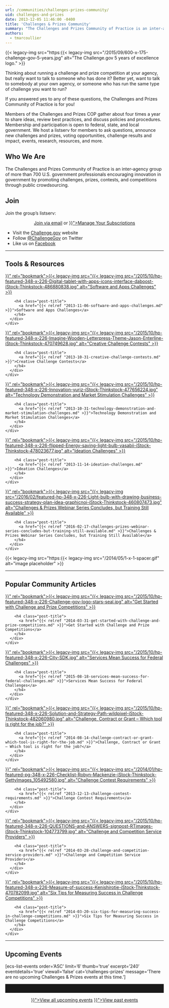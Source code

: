 ```yaml
---
url: /communities/challenges-prizes-community/
uid: challenges-and-prizes
date: 2013-12-05 11:46:00 -0400
title: 'Challenges & Prizes Community'
summary: "The Challenges and Prizes Community of Practice is an inter-agency group of more than 700 U.S. government professionals encouraging innovation in government by promoting challenges, prizes, contests, and competitions through public crowdsourcing."
authors:
  - tmarcoullier
---
```


{{< legacy-img src="https:{{< legacy-img src="/2015/09/600-x-175-challenge-gov-5-years.jpg" alt="The Challenge.gov 5 years of excellence logo." >}}

Thinking about running a challenge and prize competition at your agency, but really want to talk to someone who has done it? Better yet, want to talk to somebody at your own agency, or someone who has run the same type of challenge you want to run?

If you answered yes to any of these questions, the Challenges and Prizes Community of Practice is for you!

Members of the Challenges and Prizes COP gather about four times a year to share ideas, review best practices, and discuss policies and procedures. Membership and participation is open to federal, state, and local government. We host a listserv for members to ask questions, announce new challenges and prizes, voting opportunities, challenge results and impact, events, research, resources, and more.

## Who We Are

The Challenges and Prizes Community of Practice is an inter-agency group of more than 700 U.S. government professionals encouraging innovation in government by promoting challenges, prizes, contests, and competitions through public crowdsourcing.

## Join

Join the group&#8217;s listserv:

<div style="text-align: center">
  <a class="button" href="mailto:team@challenge.gov">Join via email</a> or <a class="button" href="{{< relref "manage-your-listserv-subscription.md" >}}">Manage Your Subscriptions</a>
</div>

  * Visit the [Challenge.gov](http://www.challenge.gov/) website
  * Follow [@ChallengeGov](http://twitter.com/challengegov) on Twitter
  * Like us on [Facebook](http://www.facebook.com/ChallengeGov)

<hr style="color: white;border-style: none" />

## Tools & Resources

<div class="one-third first">
  <div id="featured-page-20" class="widget widget-2 featuredpage">
    <div class="widget-wrap">
      <div class="post clearfix">
        <div class="featpage-image">
          <a title="Permanent Link to Software and Apps Challenges" href="{{< relref "2013-11-06-software-and-apps-challenges.md" >}}" rel="bookmark">{{< legacy-img src="{{< legacy-img src="/2015/10/hp-featured-348-x-226-Digital-tablet-with-apps-icons-interface-daboost-iStock-Thinkstock-486880838.jpg" alt="Software and Apps Challenges" >}}</a>
        </div>

        <h4 class="post-title">
          <a href="{{< relref "2013-11-06-software-and-apps-challenges.md" >}}">Software and Apps Challenges</a>
        </h4>
      </div>
    </div>
  </div>
</div>

<div class="one-third">
  <div id="featured-page-18" class="widget widget-4 featuredpage">
    <div class="widget-wrap">
      <div class="post clearfix">
        <div class="featpage-image">
          <a title="Permanent Link to Creative Challenge Contests" href="{{< relref "2013-10-31-creative-challenge-contests.md" >}}" rel="bookmark">{{< legacy-img src="{{< legacy-img src="/2015/10/hp-featured-348-x-226-Imagine-Wooden-Letterpress-Theme-Jason-Enterline-iStock-Thinkstock-470749628.jpg" alt="Creative Challenge Contests" >}}</a>
        </div>

        <h4 class="post-title">
          <a href="{{< relref "2013-10-31-creative-challenge-contests.md" >}}">Creative Challenge Contests</a>
        </h4>
      </div>
    </div>
  </div>
</div>

<div class="one-third">
  <div id="featured-page-20" class="widget widget-2 featuredpage">
    <div class="widget-wrap">
      <div class="post clearfix">
        <div class="featpage-image">
          <a title="Permanent Link to Technology Demonstration and Market Stimulation Challenges" href="{{< relref "2013-10-31-technology-demonstration-and-market-stimulation-challenges.md" >}}" rel="bookmark">{{< legacy-img src="{{< legacy-img src="/2015/10/hp-featured-348-x-226-Innovation-yuriz-iStock-Thinkstock-477656224.jpg" alt="Technology Demonstration and Market Stimulation Challenges" >}}</a>
        </div>

        <h4 class="post-title">
          <a href="{{< relref "2013-10-31-technology-demonstration-and-market-stimulation-challenges.md" >}}">Technology Demonstration and Market Stimulation Challenges</a>
        </h4>
      </div>
    </div>
  </div>
</div>

<div class="one-third first">
  <div id="featured-page-20" class="widget widget-2 featuredpage">
    <div class="widget-wrap">
      <div class="post clearfix">
        <div class="featpage-image">
          <a title="Permanent Link to Ideation Challenges" href="{{< relref "2013-11-14-ideation-challenges.md" >}}" rel="bookmark">{{< legacy-img src="{{< legacy-img src="/2015/10/hp-featured-348-x-226-flipped-Energy-saving-light-bulb-vasabii-iStock-Thinkstock-478023677.jpg" alt="Ideation Challenges" >}}</a>
        </div>

        <h4 class="post-title">
          <a href="{{< relref "2013-11-14-ideation-challenges.md" >}}">Ideation Challenges</a>
        </h4>
      </div>
    </div>
  </div>
</div>

<div class="one-third">
  <div id="featured-page-20" class="widget widget-2 featuredpage">
    <div class="widget-wrap">
      <div class="post clearfix">
        <div class="featpage-image">
          <a title="Permanent Link to Challenges & Prizes Webinar Series Concludes, but Training Still Available" href="{{< relref "2016-02-17-challenges-prizes-webinar-series-concludes-but-training-still-available.md" >}}" rel="bookmark">{{< legacy-img src="{{< legacy-img src="/2016/02/featured-hp-348-x-226-Light-bulb-with-drawing-business-success-strategy-plan-idea-graphicnoi-iStock-Thinkstock-460807473.jpg" alt="Challenges & Prizes Webinar Series Concludes, but Training Still Available" >}}</a>
        </div>

        <h4 class="post-title">
          <a href="{{< relref "2016-02-17-challenges-prizes-webinar-series-concludes-but-training-still-available.md" >}}">Challenges & Prizes Webinar Series Concludes, but Training Still Available</a>
        </h4>
      </div>
    </div>
  </div>
</div>

<div class="one-third">
  {{< legacy-img src="https:{{< legacy-img src="/2014/05/1-x-1-spacer.gif" alt="image placeholder" >}}
</div>

<hr style="color: white;border-style: none" />

## Popular Community Articles

<div class="one-third first">
  <div id="featured-page-20" class="widget widget-2 featuredpage">
    <div class="widget-wrap">
      <div class="post clearfix">
        <div class="featpage-image">
          <a title="Permanent Link to Get Started with Challenge and Prize Competitions" href="{{< relref "2014-03-31-get-started-with-challenge-and-prize-competitions.md" >}}" rel="bookmark">{{< legacy-img src="{{< legacy-img src="/2015/10/hp-featured-348-x-226-Challenge-gov-logo-stars-seal.jpg" alt="Get Started with Challenge and Prize Competitions" >}}</a>
        </div>

        <h4 class="post-title">
          <a href="{{< relref "2014-03-31-get-started-with-challenge-and-prize-competitions.md" >}}">Get Started with Challenge and Prize Competitions</a>
        </h4>
      </div>
    </div>
  </div>
</div>

<div class="one-third">
  <div id="featured-page-20" class="widget widget-2 featuredpage">
    <div class="widget-wrap">
      <div class="post clearfix">
        <div class="featpage-image">
          <a title="Permanent Link to Services Mean Success for Federal Challenges" href="{{< relref "2015-08-18-services-mean-success-for-federal-challenges.md" >}}" rel="bookmark">{{< legacy-img src="{{< legacy-img src="/2015/10/hp-featured-348-x-226-City-SDK.jpg" alt="Services Mean Success for Federal Challenges" >}}</a>
        </div>

        <h4 class="post-title">
          <a href="{{< relref "2015-08-18-services-mean-success-for-federal-challenges.md" >}}">Services Mean Success for Federal Challenges</a>
        </h4>
      </div>
    </div>
  </div>
</div>

<div class="one-third">
  <div id="featured-page-20" class="widget widget-2 featuredpage">
    <div class="widget-wrap">
      <div class="post clearfix">
        <div class="featpage-image">
          <a title="Permanent Link to Challenge, Contract or Grant – Which tool is right for the job?" href="{{< relref "2014-08-14-challenge-contract-or-grant-which-tool-is-right-for-the-job.md" >}}" rel="bookmark">{{< legacy-img src="{{< legacy-img src="/2015/10/hp-featured-348-x-226-Solution-and-Strategy-Path-wildpixel-iStock-Thinkstock-482060980.jpg" alt="Challenge, Contract or Grant – Which tool is right for the job?" >}}</a>
        </div>

        <h4 class="post-title">
          <a href="{{< relref "2014-08-14-challenge-contract-or-grant-which-tool-is-right-for-the-job.md" >}}">Challenge, Contract or Grant – Which tool is right for the job?</a>
        </h4>
      </div>
    </div>
  </div>
</div>

<div class="one-third first">
  <div id="featured-page-20" class="widget widget-2 featuredpage">
    <div class="widget-wrap">
      <div class="post clearfix">
        <div class="featpage-image">
          <a title="Permanent Link to Challenge Contest Requirements" href="{{< relref "2013-12-13-challenge-contest-requirements.md" >}}" rel="bookmark">{{< legacy-img src="{{< legacy-img src="/2014/01/hp-featured-pg-348-x-226-Checklist-Robyn-Mackenzie-iStock-Thinkstock-GettyImages_105492580.jpg" alt="Challenge Contest Requirements" >}}</a>
        </div>

        <h4 class="post-title">
          <a href="{{< relref "2013-12-13-challenge-contest-requirements.md" >}}">Challenge Contest Requirements</a>
        </h4>
      </div>
    </div>
  </div>
</div>

<div class="one-third">
  <div id="featured-page-20" class="widget widget-2 featuredpage">
    <div class="widget-wrap">
      <div class="post clearfix">
        <div class="featpage-image">
          <a title="Permanent Link to Challenge and Competition Service Providers" href="{{< relref "2014-03-28-challenge-and-competition-service-providers.md" >}}" rel="bookmark">{{< legacy-img src="{{< legacy-img src="/2015/10/hp-featured-348-x-226-QUESTIONS-and-ANSWERS-signpost-RTimages-iStock-Thinkstock-104773799.jpg" alt="Challenge and Competition Service Providers" >}}</a>
        </div>

        <h4 class="post-title">
          <a href="{{< relref "2014-03-28-challenge-and-competition-service-providers.md" >}}">Challenge and Competition Service Providers</a>
        </h4>
      </div>
    </div>
  </div>
</div>

<div class="one-third">
  <div id="featured-page-20" class="widget widget-2 featuredpage">
    <div class="widget-wrap">
      <div class="post clearfix">
        <div class="featpage-image">
          <a title="Permanent Link to Six Tips for Measuring Success in Challenge Competitions" href="{{< relref "2014-03-20-six-tips-for-measuring-success-in-challenge-competitions.md" >}}" rel="bookmark">{{< legacy-img src="{{< legacy-img src="/2015/10/hp-featured-348-x-226-Measure-of-success-Kenishirotie-iStock-Thinkstock-470782099.jpg" alt="Six Tips for Measuring Success in Challenge Competitions" >}}</a>
        </div>

        <h4 class="post-title">
          <a href="{{< relref "2014-03-20-six-tips-for-measuring-success-in-challenge-competitions.md" >}}">Six Tips for Measuring Success in Challenge Competitions</a>
        </h4>
      </div>
    </div>
  </div>
</div>

<hr style="color: white;border-style: none" />

## **Upcoming Events**

[ecs-list-events order=&#8217;ASC&#8217; limit=&#8217;6&#8242; thumb=&#8217;true&#8217; excerpt=&#8217;240&#8242; eventdetails=&#8217;true&#8217; viewall=&#8217;false&#8217; cat=&#8217;challenges-prizes&#8217; message=&#8217;There are no upcoming Challenges & Prizes events at this time.&#8217;]



<hr style="border: none;height: 2em" />

<p style="text-align: center">
  <a class="button" href="({{< link "events" >}}">View all upcoming events</a> <a class="button" href="{{< relref "video-library.md" >}}">View past events</a>
</p>
